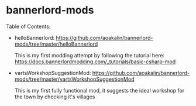 # bannerlord-mods

Table of Contents:

* helloBannerlord: https://github.com/aoakalin/bannerlord-mods/tree/master/helloBannerlord

  This is my first modding attempt by following the tutorial here: https://docs.bannerlordmodding.com/_tutorials/basic-csharp-mod
  
* vartsWorkshopSuggestionMod: https://github.com/aoakalin/bannerlord-mods/tree/master/vartsWorkshopSuggestionMod

  This is my first fully functional mod, it suggests the ideal workshop for the town by checking it's villages
